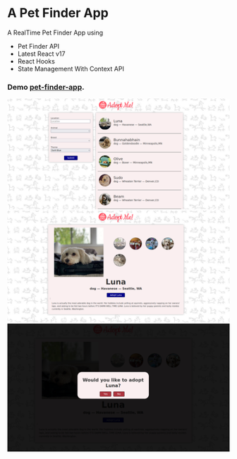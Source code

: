 # A Pet Finder App

A RealTime Pet Finder App using 

<ul>
  <li>Pet Finder API</li>
  <li>Latest React v17</li>
  <li>React Hooks</li>
  <li>State Management With Context API  </li>
</ul>

### Demo [pet-finder-app](https://suspicious-joliot-89d6df.netlify.app/).

<p align="center">
  <img src="./public/homepage.png">
  <br />
  <img src="./public/detail-page.png">
  <br />
  <img src="./public/adopt-me.png">
</p>
